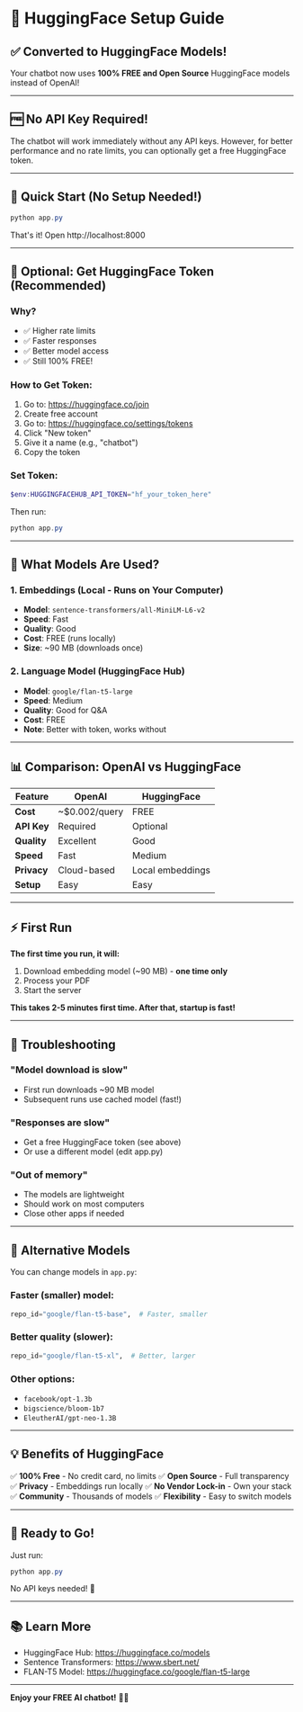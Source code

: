 # 🤗 HuggingFace Setup Guide

## ✅ Converted to HuggingFace Models!

Your chatbot now uses **100% FREE and Open Source** HuggingFace models instead of OpenAI!

---

## 🆓 No API Key Required!

The chatbot will work immediately without any API keys. However, for better performance and no rate limits, you can optionally get a free HuggingFace token.

---

## 🚀 Quick Start (No Setup Needed!)

```powershell
python app.py
```

That's it! Open http://localhost:8000

---

## 🎯 Optional: Get HuggingFace Token (Recommended)

### Why?
- ✅ Higher rate limits
- ✅ Faster responses
- ✅ Better model access
- ✅ Still 100% FREE!

### How to Get Token:

1. Go to: https://huggingface.co/join
2. Create free account
3. Go to: https://huggingface.co/settings/tokens
4. Click "New token"
5. Give it a name (e.g., "chatbot")
6. Copy the token

### Set Token:

```powershell
$env:HUGGINGFACEHUB_API_TOKEN="hf_your_token_here"
```

Then run:
```powershell
python app.py
```

---

## 🤖 What Models Are Used?

### 1. Embeddings (Local - Runs on Your Computer)
- **Model**: `sentence-transformers/all-MiniLM-L6-v2`
- **Speed**: Fast
- **Quality**: Good
- **Cost**: FREE (runs locally)
- **Size**: ~90 MB (downloads once)

### 2. Language Model (HuggingFace Hub)
- **Model**: `google/flan-t5-large`
- **Speed**: Medium
- **Quality**: Good for Q&A
- **Cost**: FREE
- **Note**: Better with token, works without

---

## 📊 Comparison: OpenAI vs HuggingFace

| Feature | OpenAI | HuggingFace |
|---------|--------|-------------|
| **Cost** | ~$0.002/query | FREE |
| **API Key** | Required | Optional |
| **Quality** | Excellent | Good |
| **Speed** | Fast | Medium |
| **Privacy** | Cloud-based | Local embeddings |
| **Setup** | Easy | Easy |

---

## ⚡ First Run

**The first time you run, it will:**
1. Download embedding model (~90 MB) - **one time only**
2. Process your PDF
3. Start the server

**This takes 2-5 minutes first time. After that, startup is fast!**

---

## 🔧 Troubleshooting

### "Model download is slow"
- First run downloads ~90 MB model
- Subsequent runs use cached model (fast!)

### "Responses are slow"
- Get a free HuggingFace token (see above)
- Or use a different model (edit app.py)

### "Out of memory"
- The models are lightweight
- Should work on most computers
- Close other apps if needed

---

## 🎨 Alternative Models

You can change models in `app.py`:

### Faster (smaller) model:
```python
repo_id="google/flan-t5-base",  # Faster, smaller
```

### Better quality (slower):
```python
repo_id="google/flan-t5-xl",  # Better, larger
```

### Other options:
- `facebook/opt-1.3b`
- `bigscience/bloom-1b7`
- `EleutherAI/gpt-neo-1.3B`

---

## 💡 Benefits of HuggingFace

✅ **100% Free** - No credit card, no limits
✅ **Open Source** - Full transparency
✅ **Privacy** - Embeddings run locally
✅ **No Vendor Lock-in** - Own your stack
✅ **Community** - Thousands of models
✅ **Flexibility** - Easy to switch models

---

## 🚀 Ready to Go!

Just run:
```powershell
python app.py
```

No API keys needed! 🎉

---

## 📚 Learn More

- HuggingFace Hub: https://huggingface.co/models
- Sentence Transformers: https://www.sbert.net/
- FLAN-T5 Model: https://huggingface.co/google/flan-t5-large

---

**Enjoy your FREE AI chatbot!** 🤗🚀
